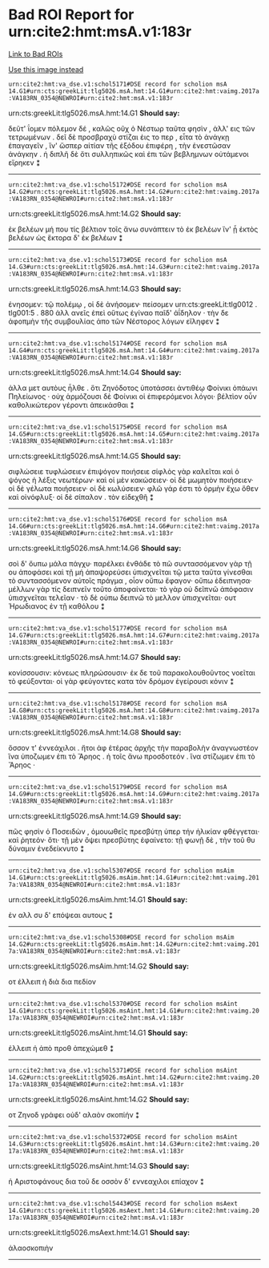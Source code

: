 
# Bad ROI Report for urn:cite2:hmt:msA.v1:183r
[Link to Bad ROIs](http://www.homermultitext.org/ict2/index.html?urn=urn:cite2:hmt:vaimg.2017a:VA183RN_0184@0.16064849,0.10954357,0.62675018,0.04813278&urn=urn:cite2:hmt:vaimg.2017a:VA183RN_0184@0.16507001,0.14190871,0.61569639,0.02655602&urn=urn:cite2:hmt:vaimg.2017a:VA183RN_0184@0.17059690,0.15352697,0.60795873,0.02904564&urn=urn:cite2:hmt:vaimg.2017a:VA183RN_0184@0.59801032,0.38948824,0.18054532,0.08354080&urn=urn:cite2:hmt:vaimg.2017a:VA183RN_0184@0.59211496,0.47192254,0.19528371,0.10622407&urn=urn:cite2:hmt:vaimg.2017a:VA183RN_0184@0.58732498,0.57427386,0.20062638,0.13402490&urn=urn:cite2:hmt:vaimg.2017a:VA183RN_0184@0.13706706,0.69792531,0.63669860,0.05532503&urn=urn:cite2:hmt:vaimg.2017a:VA183RN_0184@0.14425203,0.75518672,0.62453943,0.03070539&urn=urn:cite2:hmt:vaimg.2017a:VA183RN_0184@0.15420044,0.76846473,0.61127487,0.03319502&urn=urn:cite2:hmt:vaimg.2017a:VA183RN_0184@0.56153279,0.54868603,0.02873987,0.03983402&urn=urn:cite2:hmt:vaimg.2017a:VA183RN_0184@0.52689757,0.58561549,0.05600590,0.02600277&urn=urn:cite2:hmt:vaimg.2017a:VA183RN_0184@0.09064112,0.24094053,0.06337509,0.04094053&urn=urn:cite2:hmt:vaimg.2017a:VA183RN_0184@0.09579956,0.35159059,0.04568902,0.04315353&urn=urn:cite2:hmt:vaimg.2017a:VA183RN_0184@0.07811349,0.62323651,0.06779661,0.06749654&urn=urn:cite2:hmt:vaimg.2017a:VA183RN_0184@0.75681651,0.35352697,0.09064112,0.02821577)

[Use this image instead](http://www.homermultitext.org/ict2/index.html?urn=urn:cite2:hmt:vaimg.2017a:VA183RN_0354)

`urn:cite2:hmt:va_dse.v1:schol5171#DSE record for scholion msA 14.G1#urn:cts:greekLit:tlg5026.msA.hmt:14.G1#urn:cite2:hmt:vaimg.2017a:VA183RN_0354@NEWROI#urn:cite2:hmt:msA.v1:183r`

urn:cts:greekLit:tlg5026.msA.hmt:14.G1 **Should say:** 

 δεῦτ' ΐομεν πόλεμον δέ ,
καλῶς οῦχ ὁ Νέστωρ ταῦτα φησὶν , ἀλλ' εις τῶν τετρωμένων . δεῖ 								δὲ προσβραχὺ στίζαι ἐις το περ , εἶτα τὸ ἀνάγκῃ ἐπαγαγεῖν , ἵν' ὥσπερ αἰτίαν τῆς ἐξόδου 								ἐπιφέρη , τὴν ἐνεστῶσαν ἀνάγκην . ἡ διπλῆ δὲ ὄτι συλληπικῶς καὶ ἐπι τῶν βεβλημνων οὐτάμενοι 								εἴρηκεν ⁑

-----

`urn:cite2:hmt:va_dse.v1:schol5172#DSE record for scholion msA 14.G2#urn:cts:greekLit:tlg5026.msA.hmt:14.G2#urn:cite2:hmt:vaimg.2017a:VA183RN_0354@NEWROI#urn:cite2:hmt:msA.v1:183r`

urn:cts:greekLit:tlg5026.msA.hmt:14.G2 **Should say:** 

 ἐκ βελέων μή που τίς
βέλτιον τοῖς ἄνω συνάπτειν τὸ ἐκ βελέων ἵν' ᾖ ἐκτὸς βελέων ὡς ἕκτορα δ' ἐκ βελέων ⁑

-----

`urn:cite2:hmt:va_dse.v1:schol5173#DSE record for scholion msA 14.G3#urn:cts:greekLit:tlg5026.msA.hmt:14.G3#urn:cite2:hmt:vaimg.2017a:VA183RN_0354@NEWROI#urn:cite2:hmt:msA.v1:183r`

urn:cts:greekLit:tlg5026.msA.hmt:14.G3 **Should say:** 

 ἐνησομεν:
τῷ πολέμῳ , οἱ δὲ ἀνήσομεν· πείσομεν 									urn:cts:greekLit:tlg0012 . tlg001:5 . 880 									ἀλλ ανεῖς ἐπεὶ οὕτως ἐγίναο παῖδ' ἀΐδηλον 								 · τὴν δε ἀφοπμὴν τῆς συμβουλίας ἀπο τῶν Νέστορος λόγων εἴληφεν ⁑

-----

`urn:cite2:hmt:va_dse.v1:schol5174#DSE record for scholion msA 14.G4#urn:cts:greekLit:tlg5026.msA.hmt:14.G4#urn:cite2:hmt:vaimg.2017a:VA183RN_0354@NEWROI#urn:cite2:hmt:msA.v1:183r`

urn:cts:greekLit:tlg5026.msA.hmt:14.G4 **Should say:** 

 ἀλλα μετ αυτὸυς ἦλθε .
ὅτι Ζηνόδοτος ὑποτάσσει ἀντιθέῳ Φοίνικι ὀπάωνι Πηλείωνος · οὐχ ἁρμόζουσι δὲ Φοίνικι οἱ ἐπιφερόμενοι λόγοι· βέλτὶον οὖν 								καθολικώτερον γέροντι ἀπεικάσθαι ⁑

-----

`urn:cite2:hmt:va_dse.v1:schol5175#DSE record for scholion msA 14.G5#urn:cts:greekLit:tlg5026.msA.hmt:14.G5#urn:cite2:hmt:vaimg.2017a:VA183RN_0354@NEWROI#urn:cite2:hmt:msA.v1:183r`

urn:cts:greekLit:tlg5026.msA.hmt:14.G5 **Should say:** 

 σιφλώσειε
τυφλώσειεν ἐπιψόγον ποιήσειε σίφλὸς γὰρ καλεῖται καὶ ὁ ψόγος ἡ λέξις νεωτέρων· καὶ οἱ μὲν 								κακώσειεν· οἱ δὲ μωμητὸν ποιήσειεν· οἱ δὲ γέλωτα ποιήσειεν· οἱ δὲ κωλύσειεν· φλῶ γάρ ἐστι τὸ 								ὀρμὴν ἔχω ὅθεν καὶ οἰνόφλυξ· οἱ δὲ σίπαλον . τὸν εἰδεχθῆ ⁑

-----

`urn:cite2:hmt:va_dse.v1:schol5176#DSE record for scholion msA 14.G6#urn:cts:greekLit:tlg5026.msA.hmt:14.G6#urn:cite2:hmt:vaimg.2017a:VA183RN_0354@NEWROI#urn:cite2:hmt:msA.v1:183r`

urn:cts:greekLit:tlg5026.msA.hmt:14.G6 **Should say:** 

 σοὶ δ' ὄυπω μάλα πάγχυ·
παρέλκει ἐνθάδε τὸ πῶ συντασσόμενον γὰρ τῇ ου ἀποφάσει καὶ τῇ μή ἀπαψορεύσει ὑπισχνεῖται τῷ μετα ταῦτα γίνεσθαι τὸ 								συντασσόμενον αὐτοῖς πράγμα , οἶον οὔπω ἔφαγον· οὔπω ἐδειπνησα· μέλλων γὰρ τίς δειπνεῖν τοῦτο 								ἀποφαίνεται· τὸ γὰρ οὐ δεῖπνῶ ἀπόφασιν ὑπισχνεῖται τελεῖαν  · τὸ δὲ ούπω δειπνῶ τὸ μελλον ὑπισχνεῖται· ουτ  Ἡρωδιανος ἐν τῇ καθόλου ⁑

-----

`urn:cite2:hmt:va_dse.v1:schol5177#DSE record for scholion msA 14.G7#urn:cts:greekLit:tlg5026.msA.hmt:14.G7#urn:cite2:hmt:vaimg.2017a:VA183RN_0354@NEWROI#urn:cite2:hmt:msA.v1:183r`

urn:cts:greekLit:tlg5026.msA.hmt:14.G7 **Should say:** 

 κονίσσουσιν:
κόνεως πληρώσουσιν· ἐκ δε τοῦ παρακολουθοῦντος νοεῖται τὸ φεύξονται· οἱ γὰρ φεύγοντες 								κατα τὸν δρόμον ἐγείρουσι κόνιν ⁑

-----

`urn:cite2:hmt:va_dse.v1:schol5178#DSE record for scholion msA 14.G8#urn:cts:greekLit:tlg5026.msA.hmt:14.G8#urn:cite2:hmt:vaimg.2017a:VA183RN_0354@NEWROI#urn:cite2:hmt:msA.v1:183r`

urn:cts:greekLit:tlg5026.msA.hmt:14.G8 **Should say:** 

 ὅσσον τ' ἐννεάχιλοι .
ἤτοι ἀφ ἑτέρας ἀρχῆς τὴν παραβολὴν ἀναγνωστέον ἵνα ὑποζωμεν ἐπι τὸ Ἄρηος . ἠ τοῖς ἄνω προσδοτεόν . ἵνα στίζωμεν ἐπι τὸ Ἄρηος ·

-----

`urn:cite2:hmt:va_dse.v1:schol5179#DSE record for scholion msA 14.G9#urn:cts:greekLit:tlg5026.msA.hmt:14.G9#urn:cite2:hmt:vaimg.2017a:VA183RN_0354@NEWROI#urn:cite2:hmt:msA.v1:183r`

urn:cts:greekLit:tlg5026.msA.hmt:14.G9 **Should say:** 

 πῶς φησὶν ὁ Ποσειδὼν  ,
ὁμουωθεῖς  πρεσβύτῃ ὑπερ τήν ἡλικίαν φθέγγεται· καὶ ῥητεόν· ὅτι· τῇ μὲν ὄψει πρεσβύτης 								ἐφαίνετο: τῇ φωνῇ δὲ , τὴν τοῦ θυ δύναμιν ἐνεδείκνυτο ⁑

-----

`urn:cite2:hmt:va_dse.v1:schol5307#DSE record for scholion msAim 14.G1#urn:cts:greekLit:tlg5026.msAim.hmt:14.G1#urn:cite2:hmt:vaimg.2017a:VA183RN_0354@NEWROI#urn:cite2:hmt:msA.v1:183r`

urn:cts:greekLit:tlg5026.msAim.hmt:14.G1 **Should say:** 

 ἐν αλλ  συ δ' επόψεαι αυτους ⁑

-----

`urn:cite2:hmt:va_dse.v1:schol5308#DSE record for scholion msAim 14.G2#urn:cts:greekLit:tlg5026.msAim.hmt:14.G2#urn:cite2:hmt:vaimg.2017a:VA183RN_0354@NEWROI#urn:cite2:hmt:msA.v1:183r`

urn:cts:greekLit:tlg5026.msAim.hmt:14.G2 **Should say:** 

 οτ  ἐλλειπ  ἡ διὰ δια πεδίον

-----

`urn:cite2:hmt:va_dse.v1:schol5370#DSE record for scholion msAint 14.G1#urn:cts:greekLit:tlg5026.msAint.hmt:14.G1#urn:cite2:hmt:vaimg.2017a:VA183RN_0354@NEWROI#urn:cite2:hmt:msA.v1:183r`

urn:cts:greekLit:tlg5026.msAint.hmt:14.G1 **Should say:** 

 ἐλλειπ  ἡ ἀπὸ προθ  ἀπεχώμεθ  ⁑

-----

`urn:cite2:hmt:va_dse.v1:schol5371#DSE record for scholion msAint 14.G2#urn:cts:greekLit:tlg5026.msAint.hmt:14.G2#urn:cite2:hmt:vaimg.2017a:VA183RN_0354@NEWROI#urn:cite2:hmt:msA.v1:183r`

urn:cts:greekLit:tlg5026.msAint.hmt:14.G2 **Should say:** 

 οτ  Ζηνοδ  γράφει οὐδ' αλαὸν σκοπίήν ⁑

-----

`urn:cite2:hmt:va_dse.v1:schol5372#DSE record for scholion msAint 14.G3#urn:cts:greekLit:tlg5026.msAint.hmt:14.G3#urn:cite2:hmt:vaimg.2017a:VA183RN_0354@NEWROI#urn:cite2:hmt:msA.v1:183r`

urn:cts:greekLit:tlg5026.msAint.hmt:14.G3 **Should say:** 

 ἡ Αριστοφάνους δια τοῦ δε οσσὸν δ' εννεαχιλοι επίαχον ⁑

-----

`urn:cite2:hmt:va_dse.v1:schol5443#DSE record for scholion msAext 14.G1#urn:cts:greekLit:tlg5026.msAext.hmt:14.G1#urn:cite2:hmt:vaimg.2017a:VA183RN_0354@NEWROI#urn:cite2:hmt:msA.v1:183r`

urn:cts:greekLit:tlg5026.msAext.hmt:14.G1 **Should say:** 

 ἀλαοσκοπιὴν

-----


